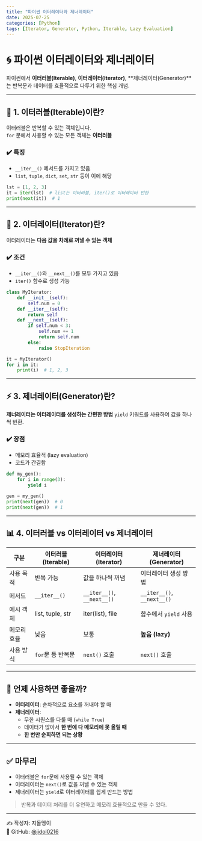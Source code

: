 ```yaml
---
title: "파이썬 이터레이터와 제너레이터"
date: 2025-07-25
categories: [Python]
tags: [Iterator, Generator, Python, Iterable, Lazy Evaluation]
---
```


# 🌀 파이썬 이터레이터와 제너레이터

파이썬에서 **이터러블(Iterable)**, **이터레이터(Iterator)**, **제너레이터(Generator)**는 반복문과 데이터를 효율적으로 다루기 위한 핵심 개념.

---

## 📌 1. 이터러블(Iterable)이란?

이터러블은 반복할 수 있는 객체입니다.  
`for` 문에서 사용할 수 있는 모든 객체는 **이터러블**

### ✔️ 특징

- `__iter__()` 메서드를 가지고 있음
- `list`, `tuple`, `dict`, `set`, `str` 등이 이에 해당

```python
lst = [1, 2, 3]
it = iter(lst)  # list는 이터러블, iter()로 이터레이터 반환
print(next(it))  # 1
```

---

## 🔁 2. 이터레이터(Iterator)란?

이터레이터는 **다음 값을 차례로 꺼낼 수 있는 객체**

### ✔️ 조건

- `__iter__()`와 `__next__()`를 모두 가지고 있음
- `iter()` 함수로 생성 가능

```python
class MyIterator:
    def __init__(self):
        self.num = 0
    def __iter__(self):
        return self
    def __next__(self):
        if self.num < 3:
            self.num += 1
            return self.num
        else:
            raise StopIteration

it = MyIterator()
for i in it:
    print(i)  # 1, 2, 3
```

---

## ⚡ 3. 제너레이터(Generator)란?

**제너레이터는 이터레이터를 생성하는 간편한 방법**
`yield` 키워드를 사용하여 값을 하나씩 반환.

### ✔️ 장점

- 메모리 효율적 (lazy evaluation)
- 코드가 간결함

```python
def my_gen():
    for i in range(3):
        yield i

gen = my_gen()
print(next(gen))  # 0
print(next(gen))  # 1
```

---

## 📊 4. 이터러블 vs 이터레이터 vs 제너레이터

| 구분          | 이터러블 (Iterable) | 이터레이터 (Iterator) | 제너레이터 (Generator) |
|---------------|---------------------|------------------------|-------------------------|
| 사용 목적     | 반복 가능            | 값을 하나씩 꺼냄        | 이터레이터 생성 방법     |
| 메서드        | `__iter__()`         | `__iter__()`, `__next__()` | `__iter__()`, `__next__()` |
| 예시 객체     | list, tuple, str     | iter(list), file       | 함수에서 `yield` 사용    |
| 메모리 효율   | 낮음                 | 보통                   | **높음 (lazy)**         |
| 사용 방식     | `for`문 등 반복문    | `next()` 호출           | `next()` 호출            |

---

## 🧠 언제 사용하면 좋을까?

- **이터레이터**: 순차적으로 요소를 꺼내야 할 때
- **제너레이터**: 
  - 무한 시퀀스를 다룰 때 (`while True`)
  - 데이터가 많아서 **한 번에 다 메모리에 못 올릴 때**
  - **한 번만 순회하면 되는 상황**

---

## ✅ 마무리

- 이터러블은 `for`문에 사용될 수 있는 객체
- 이터레이터는 `next()`로 값을 꺼낼 수 있는 객체
- 제너레이터는 `yield`로 이터레이터를 쉽게 만드는 방법

> 반복과 데이터 처리를 더 유연하고 메모리 효율적으로 만들 수 있다.

---

✍️ 작성자: 지돌멩이  
📎 GitHub: [@jidol0216](https://github.com/jidol0216)
